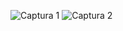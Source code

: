![Captura 1](https://github.com/JLOS1505/Simulacion_por_computadora_Jose_Olivares/assets/83027338/1ee48b7c-2204-40b7-bb11-aa27b173f1a2)
![Captura 2](https://github.com/JLOS1505/Simulacion_por_computadora_Jose_Olivares/assets/83027338/dcbeafe6-a317-40a9-9548-587328fcccb2)
